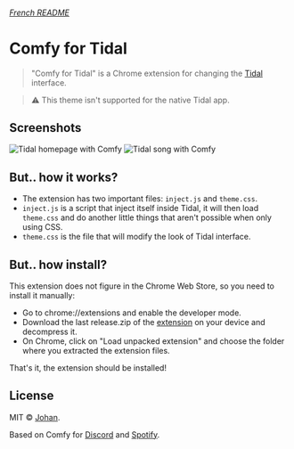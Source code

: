 ###### [French README](./README_FR.md)

# Comfy for Tidal

> "Comfy for Tidal" is a Chrome extension for changing the [Tidal](https://tidal.com) interface.

> ⚠️ This theme isn't supported for the native Tidal app.


## Screenshots

![Tidal homepage with Comfy](https://us-east-1.tixte.net/uploads/images.johanstickman.com/comfy_for_tidal-homepage.jpg)
![Tidal song with Comfy](https://us-east-1.tixte.net/uploads/images.johanstickman.com/comfy_for_tidal-song_lyrics.jpg)


## But.. how it works?

* The extension has two important files: `inject.js` and `theme.css`.
* `inject.js` is a script that inject itself inside Tidal, it will then load `theme.css` and do another little things that aren't possible when only using CSS.
* `theme.css` is the file that will modify the look of Tidal interface.


## But.. how install?

This extension does not figure in the Chrome Web Store, so you need to install it manually:
* Go to chrome://extensions and enable the developer mode.
* Download the last release.zip of the [extension](https://github.com/johan-perso/comfy-for-tidal/releases) on your device and decompress it.
* On Chrome, click on "Load unpacked extension" and choose the folder where you extracted the extension files.

That's it, the extension should be installed!


## License

MIT © [Johan](https://johanstickman.com).

Based on Comfy for [Discord](https://github.com/NYRI4/Comfy) and [Spotify](https://github.com/NYRI4/Comfy-spicetify).